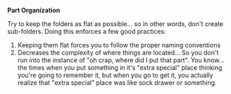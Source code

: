 **Part Organization**

Try to keep the folders as flat as possible... so in other words, don't create sub-folders. Doing this enforces a few good practices:

1. Keeping them flat forces you to follow the proper naming conventions
2. Decreases the complexity of where things are located... So you don't run into the instance of "oh crap, where did I put that part". You know... the times when you put something in it's "extra special" place thinking you're going to remember it, but when you go to get it, you actually realize that "extra special" place was like sock drawer or something.
